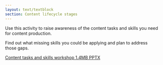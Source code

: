 ```yaml
---
layout: text/textblock
section: Content lifecycle stages
---
```

Use this activity to raise awareness of the content tasks and skills you need for content production.

Find out what missing skills you could be applying and plan to address those gaps.

[Content tasks and skills workshop 1.4MB PPTX](/assets/files/governing-content/content-tasks-skills-workshop.pptx)